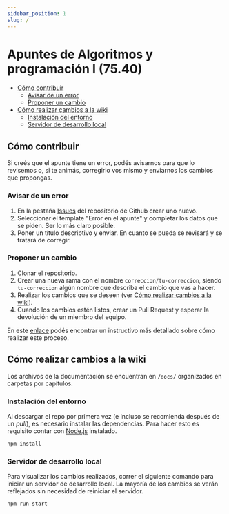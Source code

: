 ```yaml
---
sidebar_position: 1
slug: /
---
```


# Apuntes de Algoritmos y programación I (75.40)

* [Cómo contribuir](#cómo-contribuir)
    - [Avisar de un error](#avisar-de-un-error)
    - [Proponer un cambio](#proponer-un-cambio)
* [Cómo realizar cambios a la wiki](#cómo-realizar-cambios-a-la-wiki)
    - [Instalación del entorno](#instalación-del-entorno)
    - [Servidor de desarrollo local](#servidor-de-desarrollo-local)

## Cómo contribuir

Si creés que el apunte tiene un error, podés avisarnos para que lo revisemos o, si te animás, corregirlo vos mismo y enviarnos los cambios que propongas.

### Avisar de un error

1. En la pestaña [Issues](https://github.com/algo1camejo/apuntes/issues) del repositorio de Github crear uno nuevo.
2. Seleccionar el template "Error en el apunte" y completar los datos que se piden. Ser lo más claro posible.
3. Poner un título descriptivo y enviar. En cuanto se pueda se revisará y se tratará de corregir.

### Proponer un cambio

1. Clonar el repositorio.
2. Crear una nueva rama con el nombre `correccion/tu-correccion`, siendo `tu-correccion` algún nombre que describa el cambio que vas a hacer.
3. Realizar los cambios que se deseen \(ver [Cómo realizar cambios a la wiki](#cómo-realizar-cambios-a-la-wiki)\).
4. Cuando los cambios estén listos, crear un Pull Request y esperar la devolución de un miembro del equipo.

En este [enlace](https://github.com/firstcontributions/first-contributions/blob/master/translations/README.es.md) podés encontrar un instructivo más detallado sobre cómo realizar este proceso.

## Cómo realizar cambios a la wiki

Los archivos de la documentación se encuentran en `/docs/` organizados en carpetas por capítulos.

### Instalación del entorno

Al descargar el repo por primera vez (e incluso se recomienda después de un _pull_), es necesario instalar las dependencias. Para hacer esto es requisito contar con [Node.js](https://nodejs.dev/) instalado.

```bash
npm install
```

### Servidor de desarrollo local

Para visualizar los cambios realizados, correr el siguiente comando para iniciar un servidor de desarrollo local. La mayoría de los cambios se verán reflejados sin necesidad de reiniciar el servidor.

```bash
npm run start
```
